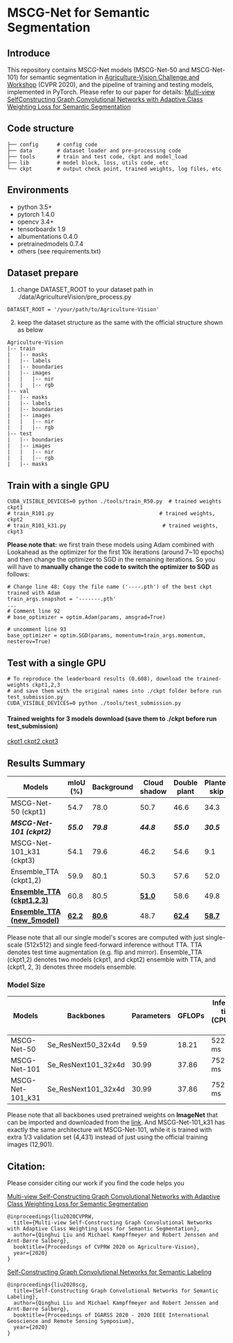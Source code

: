 # MSCG-Net for Semantic Segmentation
## Introduce
This repository contains MSCG-Net models (MSCG-Net-50 and MSCG-Net-101) for semantic segmentation in [Agriculture-Vision Challenge and Workshop](https://github.com/SHI-Labs/Agriculture-Vision) (CVPR 2020), and the pipeline of training and testing models, implemented in PyTorch. Please refer to our paper for details:  [Multi-view SelfConstructing Graph Convolutional Networks with Adaptive Class Weighting Loss for Semantic Segmentation](https://drive.google.com/open?id=1zNRKn7OtlT3yIk42l12gEJqGE7gsSiKS)

## Code structure

```
├── config		# config code
├── data		# dataset loader and pre-processing code
├── tools		# train and test code, ckpt and model_load
├── lib			# model block, loss, utils code, etc
└── ckpt 		# output check point, trained weights, log files, etc

```

## Environments

- python 3.5+
- pytorch 1.4.0
- opencv 3.4+
- tensorboardx 1.9
- albumentations 0.4.0
- pretrainedmodels 0.7.4
- others (see requirements.txt)

## Dataset prepare

1. change DATASET_ROOT to your dataset path in ./data/AgricultureVision/pre_process.py
```
DATASET_ROOT = '/your/path/to/Agriculture-Vision'
```

2. keep the dataset structure as the same with the official structure shown as below
```
Agriculture-Vision
|-- train
|   |-- masks
|   |-- labels
|   |-- boundaries
|   |-- images
|   |   |-- nir
|   |   |-- rgb
|-- val
|   |-- masks
|   |-- labels
|   |-- boundaries
|   |-- images
|   |   |-- nir
|   |   |-- rgb
|-- test
|   |-- boundaries
|   |-- images
|   |   |-- nir
|   |   |-- rgb
|   |-- masks
```

## Train with a single GPU

```
CUDA_VISIBLE_DEVICES=0 python ./tools/train_R50.py  # trained weights ckpt1
# train_R101.py 								 # trained weights, ckpt2
# train_R101_k31.py 							  # trained weights, ckpt3
```

**Please note that:** we first train these models using Adam combined with Lookahead as the optimizer
for the first 10k iterations (around 7~10 epochs) and then change the optimizer to
SGD in the remaining iterations. So you will have to **manually change the code to switch the optimizer**
**to SGD** as follows:  

```
# Change line 48: Copy the file name ('----.pth') of the best ckpt trained with Adam
train_args.snapshot = '-------.pth'
...
# Comment line 92
# base_optimizer = optim.Adam(params, amsgrad=True)

# uncomment line 93
base_optimizer = optim.SGD(params, momentum=train_args.momentum, nesterov=True)
```

## Test with a single GPU

```
# To reproduce the leaderboard results (0.608), download the trained-weights ckpt1,2,3
# and save them with the original names into ./ckpt folder before run test_submission.py
CUDA_VISIBLE_DEVICES=0 python ./tools/test_submission.py
```

#### Trained weights for  3 models download (save them to ./ckpt before run test_submission)
[ckpt1](https://drive.google.com/open?id=1eVvUd4TVUtEe_aUgKamUrDdSlrIGHuH3),[ckpt2](https://drive.google.com/open?id=1vOlS4LfHGnWIUpqTFB2a07ndlpBxFmVE),[ckpt3](https://drive.google.com/open?id=1nEPjnTlcrzx0FOH__MbP3e_f9PlhjMa2)

## Results Summary

| Models                              | mIoU (%)        | Background      | Cloud shadow    | Double plant    | Planter skip    | Standing water  | Waterway        | Weed cluster    |
| ----------------------------------- | --------------- | --------------- | --------------- | --------------- | --------------- | --------------- | --------------- | --------------- |
| MSCG-Net-50 (ckpt1)                 | 54.7            | 78.0            | 50.7            | 46.6            | 34.3            | 68.8            | 51.3            | 53.0            |
| ***MSCG-Net-101 (ckpt2)***          | ***55.0***      | ***79.8***      | ***44.8***      | ***55.0***      | ***30.5***      | ***65.4***      | ***59.2***      | ***50.6***      |
| MSCG-Net-101_k31 (ckpt3)            | 54.1            | 79.6            | 46.2            | 54.6            | 9.1             | 74.3            | 62.4            | 52.1            |
| Ensemble_TTA (ckpt1,2)              | 59.9            | 80.1            | 50.3            | 57.6            | 52.0            | 69.6            | 56.0            | 53.8            |
| <u>**Ensemble_TTA (ckpt1,2,3)**</u> | 60.8 | 80.5 | <u>**51.0**</u> | 58.6 | 49.8 | <u>**72.0**</u> | 59.8 | <u>**53.8**</u> |
| <u>**Ensemble_TTA (new_5model)**</u> | <u>**62.2**</u> | <u>**80.6**</u> | 48.7 |<u>**62.4**</u> | <u>**58.7**</u> | 71.3| <u>**60.1**</u> | 53.4 |

Please note that all our single model's scores are computed with just single-scale (512x512) and single feed-forward inference without TTA. TTA denotes test time augmentation (e.g. flip and mirror). Ensemble_TTA (ckpt1,2) denotes two models (ckpt1, and ckpt2) ensemble with TTA, and (ckpt1, 2, 3) denotes three models ensemble. 

### Model Size

| Models           | Backbones           | Parameters | GFLOPs | Inference time <br />(CPU/GPU ) |
| ---------------- | ------------------- | ---------- | ------ | ------------------------------- |
| MSCG-Net-50      | Se_ResNext50_32x4d  | 9.59       | 18.21  | 522 / 26 ms                     |
| MSCG-Net-101     | Se_ResNext101_32x4d | 30.99      | 37.86  | 752 / 45 ms                     |
| MSCG-Net-101_k31 | Se_ResNext101_32x4d | 30.99      | 37.86  | 752 / 45 ms                     |

Please note that all backbones used pretrained weights on **ImageNet** that can be imported and downloaded from the [link](https://github.com/Cadene/pretrained-models.pytorch#senet). And MSCG-Net-101_k31 has exactly the same architecture wit MSCG-Net-101, while it is trained with extra 1/3 validation set (4,431) instead of just using the official training images (12,901). 

## Citation: 
Please consider citing our work if you find the code helps you

[Multi-view Self-Constructing Graph Convolutional Networks with Adaptive Class Weighting Loss for Semantic Segmentation](https://drive.google.com/open?id=1zNRKn7OtlT3yIk42l12gEJqGE7gsSiKS)

```
@inproceedings{liu2020CVPRW,
  title={Multi-view Self-Constructing Graph Convolutional Networks with Adaptive Class Weighting Loss for Semantic Segmentation},
  author={Qinghui Liu and Michael Kampffmeyer and Robert Jenssen and Arnt-Børre Salberg},
  booktitle={Proceedings of CVPRW 2020 on Agriculture-Vision},
  year={2020}
}
```
[Self-Constructing Graph Convolutional Networks for Semantic Labeling](https://arxiv.org/pdf/2003.06932)
```
@inproceedings{liu2020scg,
  title={Self-Constructing Graph Convolutional Networks for Semantic Labeling},
  author={Qinghui Liu and Michael Kampffmeyer and Robert Jenssen and Arnt-Børre Salberg},
  booktitle={Proceedings of IGARSS 2020 - 2020 IEEE International Geoscience and Remote Sensing Symposium},
  year={2020}
}
```
